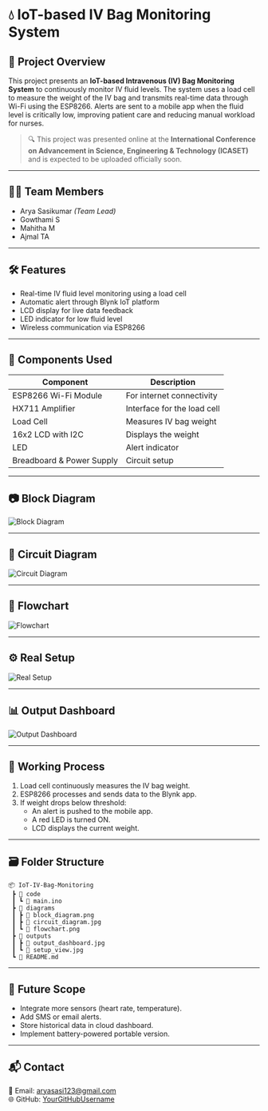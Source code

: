# 💧 IoT-based IV Bag Monitoring System

## 📌 Project Overview

This project presents an **IoT-based Intravenous (IV) Bag Monitoring System** to continuously monitor IV fluid levels. The system uses a load cell to measure the weight of the IV bag and transmits real-time data through Wi-Fi using the ESP8266. Alerts are sent to a mobile app when the fluid level is critically low, improving patient care and reducing manual workload for nurses.

> 🔍 This project was presented online at the **International Conference on Advancement in Science, Engineering & Technology (ICASET)** and is expected to be uploaded officially soon.

---

## 👨‍🔬 Team Members

- Arya Sasikumar *(Team Lead)*
- Gowthami S
- Mahitha M
- Ajmal TA

---

## 🛠️ Features

- Real-time IV fluid level monitoring using a load cell
- Automatic alert through Blynk IoT platform
- LCD display for live data feedback
- LED indicator for low fluid level
- Wireless communication via ESP8266

---

## 🔧 Components Used

| Component                | Description                          |
|--------------------------|--------------------------------------|
| ESP8266 Wi-Fi Module     | For internet connectivity            |
| HX711 Amplifier          | Interface for the load cell          |
| Load Cell                | Measures IV bag weight               |
| 16x2 LCD with I2C        | Displays the weight                  |
| LED                      | Alert indicator                      |
| Breadboard & Power Supply| Circuit setup                        |

---

## 📷 Block Diagram

![Block Diagram](diagrams/block_diagram.png)

---

## 🔌 Circuit Diagram

![Circuit Diagram](diagrams/circuit_diagram.jpg)

---

## 🔁 Flowchart

![Flowchart](diagrams/flowchart.png)

---

## ⚙️ Real Setup

![Real Setup](outputs/setup_view.jpg)

---

## 📊 Output Dashboard

![Output Dashboard](outputs/output_dashboard.jpg)

---

## 🚀 Working Process

1. Load cell continuously measures the IV bag weight.
2. ESP8266 processes and sends data to the Blynk app.
3. If weight drops below threshold:
   - An alert is pushed to the mobile app.
   - A red LED is turned ON.
   - LCD displays the current weight.

---

## 🗃️ Folder Structure

```
📦 IoT-IV-Bag-Monitoring
 ┣ 📂 code
 ┃ ┗ 📄 main.ino
 ┣ 📂 diagrams
 ┃ ┣ 📄 block_diagram.png
 ┃ ┣ 📄 circuit_diagram.jpg
 ┃ ┗ 📄 flowchart.png
 ┣ 📂 outputs
 ┃ ┣ 📄 output_dashboard.jpg
 ┃ ┗ 📄 setup_view.jpg
 ┗ 📄 README.md
```

---

## 🔮 Future Scope

- Integrate more sensors (heart rate, temperature).
- Add SMS or email alerts.
- Store historical data in cloud dashboard.
- Implement battery-powered portable version.

---

## 📬 Contact

📧 Email: aryasasi123@gmail.com  
🌐 GitHub: [YourGitHubUsername](https://github.com/YourGitHubUsername)

